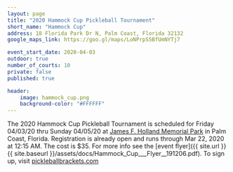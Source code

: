 ```yaml
---
layout: page
title: "2020 Hammock Cup Pickleball Tournament"
short_name: "Hammock Cup"
address: 18 Florida Park Dr N, Palm Coast, Florida 32132
google_maps_link: https://goo.gl/maps/LoNPrpS5BfUmNYTj7

event_start_date: 2020-04-03
outdoor: true
number_of_courts: 10
private: false
published: true

header:
    image: hammock_cup.png
    background-color: "#FFFFFF"
---
```

<!--more-->

The 2020 Hammock Cup Pickleball Tournament is scheduled for Friday 04/03/20 thru Sunday 04/05/20 at [James F. Holland Memorial Park](https://goo.gl/maps/LoNPrpS5BfUmNYTj7) in Palm Coast, Florida. Registration is already open and runs through Mar 22, 2020 at 12:15 AM. The cost is $35. For more info see the [event flyer]({{ site.url }}{{ site.baseurl }}/assets/docs/Hammock_Cup___Flyer__191206.pdf).  To sign up, visit [pickleballbrackets.com](https://pickleballbrackets.com/ptD.aspx?eid=063d00bf-de93-4608-8f0c-70007dbb4836)
